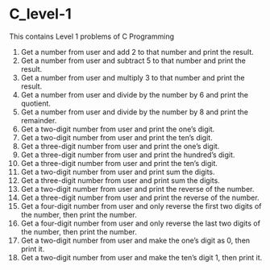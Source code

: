# C_level-1
This contains Level 1 problems of C Programming
1. Get a number from user and add 2 to that number and print the result.
2. Get a number from user and subtract 5 to that number and print the result.
3. Get a number from user and multiply 3 to that number and print the result.
4. Get a number from user and divide by the number by 6 and print the quotient.
5. Get a number from user and divide by the number by 8 and print the remainder.
6. Get a two-digit number from user and print the one’s digit.
7. Get a two-digit number from user and print the ten’s digit.
8. Get a three-digit number from user and print the one’s digit.
9. Get a three-digit number from user and print the hundred’s digit.
10. Get a three-digit number from user and print the ten’s digit.
11. Get a two-digit number from user and print sum the digits.
12. Get a three-digit number from user and print sum the digits.
13. Get a two-digit number from user and print the reverse of the number.
14. Get a three-digit number from user and print the reverse of the number.
15. Get a four-digit number from user and only reverse the first two digits of the number, then print the number.
16. Get a four-digit number from user and only reverse the last two digits of the number, then print the number.
17. Get a two-digit number from user and make the one’s digit as 0, then print it.
18. Get a two-digit number from user and make the ten’s digit 1, then print it.
